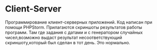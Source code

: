 # Client-Server
Программирование клиент-серверных приложений.
Код написан при помощи PHPStorm.
Прилагаются скриншоты результатов работы программ. Там где задания с датами и с генератором случайных чисел,возможно выдаст результат несоответствующий скриншоту,который был сделан в тот день. Это нормально.
